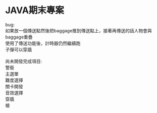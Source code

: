 # JAVA期末專案

bug: \
如果放一個傳送點然後把baggage推到傳送點上，接著再傳送的話人物會與baggage重疊\
使用了傳送功能後，計時器仍然繼續跑\
子彈可以穿牆\
\
尚未開發完成項目:\
  警衛\
  主選單\
  難度選擇\
  關卡開發\
  音效選擇\
  穿牆\
  槍
